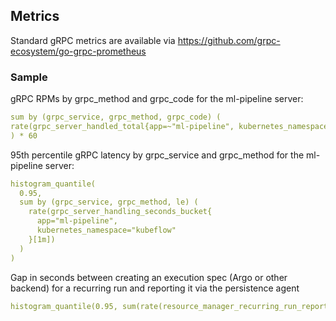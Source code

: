 ## Metrics

Standard gRPC metrics are available via https://github.com/grpc-ecosystem/go-grpc-prometheus

### Sample

gRPC RPMs by grpc_method and grpc_code for the ml-pipeline server:
```yaml
sum by (grpc_service, grpc_method, grpc_code) (
rate(grpc_server_handled_total{app=~"ml-pipeline", kubernetes_namespace="kubeflow"}[1m])
) * 60
```

95th percentile gRPC latency by grpc_service and grpc_method for the ml-pipeline server:
```yaml
histogram_quantile(
  0.95,
  sum by (grpc_service, grpc_method, le) (
    rate(grpc_server_handling_seconds_bucket{
      app="ml-pipeline",
      kubernetes_namespace="kubeflow"
    }[1m])
  )
)
```

Gap in seconds between creating an execution spec (Argo or other backend) for a recurring run and reporting it via the persistence agent
```yaml
histogram_quantile(0.95, sum(rate(resource_manager_recurring_run_report_gap_bucket[1h])) by (le))
```


